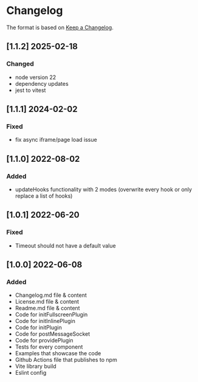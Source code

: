 # Changelog
The format is based on [Keep a Changelog](https://keepachangelog.com/en/1.0.0/).

## [1.1.2] 2025-02-18
### Changed
- node version 22
- dependency updates
- jest to vitest

## [1.1.1] 2024-02-02
### Fixed
- fix async iframe/page load issue

## [1.1.0] 2022-08-02
### Added
- updateHooks functionality with 2 modes (overwrite every hook or only replace a list of hooks)

## [1.0.1] 2022-06-20

### Fixed
- Timeout should not have a default value

## [1.0.0] 2022-06-08

### Added
- Changelog.md file & content
- License.md file & content
- Readme.md file & content
- Code for initFullscreenPlugin
- Code for initInlinePlugin
- Code for initPlugin
- Code for postMessageSocket
- Code for providePlugin
- Tests for every component
- Examples that showcase the code
- Github Actions file that publishes to npm
- Vite library build
- Eslint config
